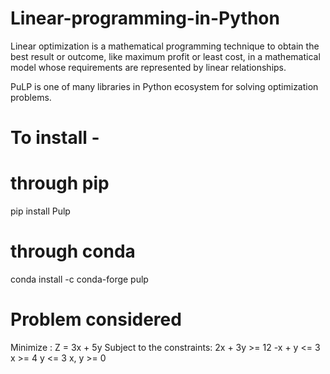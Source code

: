 # Linear-programming-in-Python
Linear optimization is a mathematical programming technique to obtain the best result or outcome, like maximum profit or least cost, in a mathematical model whose requirements are represented by linear relationships. 

PuLP is one of many libraries in Python ecosystem for solving optimization problems.

# To install -

# through pip 
pip install Pulp
# through conda
conda install -c conda-forge pulp

# Problem considered
Minimize :  Z = 3x + 5y
Subject to the constraints: 
2x + 3y >= 12
-x + y <= 3
x >= 4
y <= 3
x, y >= 0
